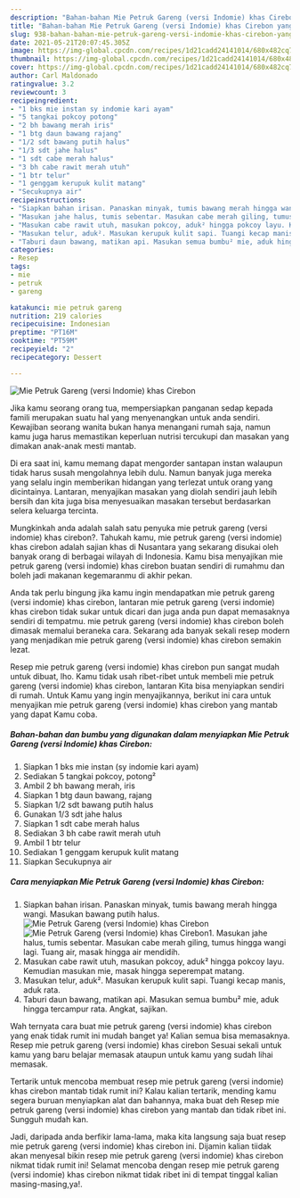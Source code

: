 ```yaml
---
description: "Bahan-bahan Mie Petruk Gareng (versi Indomie) khas Cirebon yang lezat dan Mudah Dibuat"
title: "Bahan-bahan Mie Petruk Gareng (versi Indomie) khas Cirebon yang lezat dan Mudah Dibuat"
slug: 938-bahan-bahan-mie-petruk-gareng-versi-indomie-khas-cirebon-yang-lezat-dan-mudah-dibuat
date: 2021-05-21T20:07:45.305Z
image: https://img-global.cpcdn.com/recipes/1d21cadd24141014/680x482cq70/mie-petruk-gareng-versi-indomie-khas-cirebon-foto-resep-utama.jpg
thumbnail: https://img-global.cpcdn.com/recipes/1d21cadd24141014/680x482cq70/mie-petruk-gareng-versi-indomie-khas-cirebon-foto-resep-utama.jpg
cover: https://img-global.cpcdn.com/recipes/1d21cadd24141014/680x482cq70/mie-petruk-gareng-versi-indomie-khas-cirebon-foto-resep-utama.jpg
author: Carl Maldonado
ratingvalue: 3.2
reviewcount: 3
recipeingredient:
- "1 bks mie instan sy indomie kari ayam"
- "5 tangkai pokcoy potong"
- "2 bh bawang merah iris"
- "1 btg daun bawang rajang"
- "1/2 sdt bawang putih halus"
- "1/3 sdt jahe halus"
- "1 sdt cabe merah halus"
- "3 bh cabe rawit merah utuh"
- "1 btr telur"
- "1 genggam kerupuk kulit matang"
- "Secukupnya air"
recipeinstructions:
- "Siapkan bahan irisan. Panaskan minyak, tumis bawang merah hingga wangi. Masukan bawang putih halus."
- "Masukan jahe halus, tumis sebentar. Masukan cabe merah giling, tumus hingga wangi lagi. Tuang air, masak hingga air mendidih."
- "Masukan cabe rawit utuh, masukan pokcoy, aduk² hingga pokcoy layu. Kemudian masukan mie, masak hingga seperempat matang."
- "Masukan telur, aduk². Masukan kerupuk kulit sapi. Tuangi kecap manis, aduk rata."
- "Taburi daun bawang, matikan api. Masukan semua bumbu² mie, aduk hingga tercampur rata. Angkat, sajikan."
categories:
- Resep
tags:
- mie
- petruk
- gareng

katakunci: mie petruk gareng 
nutrition: 219 calories
recipecuisine: Indonesian
preptime: "PT16M"
cooktime: "PT59M"
recipeyield: "2"
recipecategory: Dessert

---
```



![Mie Petruk Gareng (versi Indomie) khas Cirebon](https://img-global.cpcdn.com/recipes/1d21cadd24141014/680x482cq70/mie-petruk-gareng-versi-indomie-khas-cirebon-foto-resep-utama.jpg)

Jika kamu seorang orang tua, mempersiapkan panganan sedap kepada famili merupakan suatu hal yang menyenangkan untuk anda sendiri. Kewajiban seorang  wanita bukan hanya menangani rumah saja, namun kamu juga harus memastikan keperluan nutrisi tercukupi dan masakan yang dimakan anak-anak mesti mantab.

Di era  saat ini, kamu memang dapat mengorder santapan instan walaupun tidak harus susah mengolahnya lebih dulu. Namun banyak juga mereka yang selalu ingin memberikan hidangan yang terlezat untuk orang yang dicintainya. Lantaran, menyajikan masakan yang diolah sendiri jauh lebih bersih dan kita juga bisa menyesuaikan masakan tersebut berdasarkan selera keluarga tercinta. 



Mungkinkah anda adalah salah satu penyuka mie petruk gareng (versi indomie) khas cirebon?. Tahukah kamu, mie petruk gareng (versi indomie) khas cirebon adalah sajian khas di Nusantara yang sekarang disukai oleh banyak orang di berbagai wilayah di Indonesia. Kamu bisa menyajikan mie petruk gareng (versi indomie) khas cirebon buatan sendiri di rumahmu dan boleh jadi makanan kegemaranmu di akhir pekan.

Anda tak perlu bingung jika kamu ingin mendapatkan mie petruk gareng (versi indomie) khas cirebon, lantaran mie petruk gareng (versi indomie) khas cirebon tidak sukar untuk dicari dan juga anda pun dapat memasaknya sendiri di tempatmu. mie petruk gareng (versi indomie) khas cirebon boleh dimasak memalui beraneka cara. Sekarang ada banyak sekali resep modern yang menjadikan mie petruk gareng (versi indomie) khas cirebon semakin lezat.

Resep mie petruk gareng (versi indomie) khas cirebon pun sangat mudah untuk dibuat, lho. Kamu tidak usah ribet-ribet untuk membeli mie petruk gareng (versi indomie) khas cirebon, lantaran Kita bisa menyiapkan sendiri di rumah. Untuk Kamu yang ingin menyajikannya, berikut ini cara untuk menyajikan mie petruk gareng (versi indomie) khas cirebon yang mantab yang dapat Kamu coba.

<!--inarticleads1-->

##### Bahan-bahan dan bumbu yang digunakan dalam menyiapkan Mie Petruk Gareng (versi Indomie) khas Cirebon:

1. Siapkan 1 bks mie instan (sy indomie kari ayam)
1. Sediakan 5 tangkai pokcoy, potong²
1. Ambil 2 bh bawang merah, iris
1. Siapkan 1 btg daun bawang, rajang
1. Siapkan 1/2 sdt bawang putih halus
1. Gunakan 1/3 sdt jahe halus
1. Siapkan 1 sdt cabe merah halus
1. Sediakan 3 bh cabe rawit merah utuh
1. Ambil 1 btr telur
1. Sediakan 1 genggam kerupuk kulit matang
1. Siapkan Secukupnya air




<!--inarticleads2-->

##### Cara menyiapkan Mie Petruk Gareng (versi Indomie) khas Cirebon:

1. Siapkan bahan irisan. Panaskan minyak, tumis bawang merah hingga wangi. Masukan bawang putih halus.
<img src="https://img-global.cpcdn.com/steps/6fc0823049956963/160x128cq70/mie-petruk-gareng-versi-indomie-khas-cirebon-langkah-memasak-1-foto.jpg" alt="Mie Petruk Gareng (versi Indomie) khas Cirebon"><img src="https://img-global.cpcdn.com/steps/3c74b19f25f69471/160x128cq70/mie-petruk-gareng-versi-indomie-khas-cirebon-langkah-memasak-1-foto.jpg" alt="Mie Petruk Gareng (versi Indomie) khas Cirebon">1. Masukan jahe halus, tumis sebentar. Masukan cabe merah giling, tumus hingga wangi lagi. Tuang air, masak hingga air mendidih.
1. Masukan cabe rawit utuh, masukan pokcoy, aduk² hingga pokcoy layu. Kemudian masukan mie, masak hingga seperempat matang.
1. Masukan telur, aduk². Masukan kerupuk kulit sapi. Tuangi kecap manis, aduk rata.
1. Taburi daun bawang, matikan api. Masukan semua bumbu² mie, aduk hingga tercampur rata. Angkat, sajikan.




Wah ternyata cara buat mie petruk gareng (versi indomie) khas cirebon yang enak tidak rumit ini mudah banget ya! Kalian semua bisa memasaknya. Resep mie petruk gareng (versi indomie) khas cirebon Sesuai sekali untuk kamu yang baru belajar memasak ataupun untuk kamu yang sudah lihai memasak.

Tertarik untuk mencoba membuat resep mie petruk gareng (versi indomie) khas cirebon mantab tidak rumit ini? Kalau kalian tertarik, mending kamu segera buruan menyiapkan alat dan bahannya, maka buat deh Resep mie petruk gareng (versi indomie) khas cirebon yang mantab dan tidak ribet ini. Sungguh mudah kan. 

Jadi, daripada anda berfikir lama-lama, maka kita langsung saja buat resep mie petruk gareng (versi indomie) khas cirebon ini. Dijamin kalian tiidak akan menyesal bikin resep mie petruk gareng (versi indomie) khas cirebon nikmat tidak rumit ini! Selamat mencoba dengan resep mie petruk gareng (versi indomie) khas cirebon nikmat tidak ribet ini di tempat tinggal kalian masing-masing,ya!.

